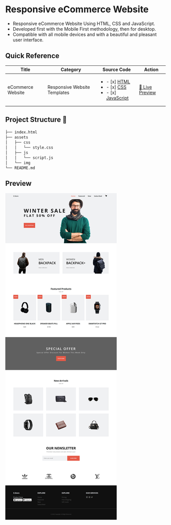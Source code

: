 # Responsive eCommerce Website

- Responsive eCommerce Website Using HTML, CSS and JavaScript.
- Developed first with the Mobile First methodology, then for desktop.
- Compatible with all mobile devices and with a beautiful and pleasant user interface.


## Quick Reference

| Title | Category | Source Code |Action |
| --- | --- | --- |--- |
| eCommerce Website | Responsive Website Templates | <ul><li>- [x] [HTML](index.html)</li><li>- [x] [CSS](assets/css/style.css)</li><li>- [x] [JavaScript](assets/js/script.js)</li></ul> | [🔴 Live Preview](https://deltanode.github.io/100DaysofCode/04-responsive-ecommerce-website/) |

## Project Structure 📂
```
├── index.html
├── assets
│   ├── css
│   │   └── style.css
│   ├── js
│   │   └── script.js
│   └── img
└── README.md
```

## Preview
![Preview](../preview/04-ecommerce-website-full.png)
